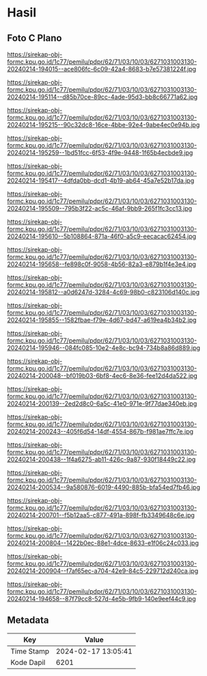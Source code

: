 # Hasil

## Foto C Plano

https://sirekap-obj-formc.kpu.go.id/1c77/pemilu/pdpr/62/71/03/10/03/6271031003130-20240214-194015--ace806fc-6c09-42a4-8683-b7e57381224f.jpg

https://sirekap-obj-formc.kpu.go.id/1c77/pemilu/pdpr/62/71/03/10/03/6271031003130-20240214-195114--d85b70ce-89cc-4ade-95d3-bb8c66771a62.jpg

https://sirekap-obj-formc.kpu.go.id/1c77/pemilu/pdpr/62/71/03/10/03/6271031003130-20240214-195215--90c32dc8-16ce-4bbe-92e4-9abe4ec0e94b.jpg

https://sirekap-obj-formc.kpu.go.id/1c77/pemilu/pdpr/62/71/03/10/03/6271031003130-20240214-195259--1bd51fcc-6f53-4f9e-9448-1f65b4ecbde9.jpg

https://sirekap-obj-formc.kpu.go.id/1c77/pemilu/pdpr/62/71/03/10/03/6271031003130-20240214-195417--4dfda0bb-dcd1-4b19-ab64-45a7e52b17da.jpg

https://sirekap-obj-formc.kpu.go.id/1c77/pemilu/pdpr/62/71/03/10/03/6271031003130-20240214-195509--795b3f22-ac5c-46af-9bb9-265f1fc3cc13.jpg

https://sirekap-obj-formc.kpu.go.id/1c77/pemilu/pdpr/62/71/03/10/03/6271031003130-20240214-195610--5b108864-871a-46f0-a5c9-eecacac62454.jpg

https://sirekap-obj-formc.kpu.go.id/1c77/pemilu/pdpr/62/71/03/10/03/6271031003130-20240214-195658--fe898c0f-9058-4b56-82a3-e879b1f4e3e4.jpg

https://sirekap-obj-formc.kpu.go.id/1c77/pemilu/pdpr/62/71/03/10/03/6271031003130-20240214-195812--a0d6247d-3284-4c69-98b0-c823106d140c.jpg

https://sirekap-obj-formc.kpu.go.id/1c77/pemilu/pdpr/62/71/03/10/03/6271031003130-20240214-195855--1582fbae-f79e-4d67-bd47-a619ea4b34b2.jpg

https://sirekap-obj-formc.kpu.go.id/1c77/pemilu/pdpr/62/71/03/10/03/6271031003130-20240214-195946--084fc085-10e2-4e8c-bc94-734b8a86d889.jpg

https://sirekap-obj-formc.kpu.go.id/1c77/pemilu/pdpr/62/71/03/10/03/6271031003130-20240214-200048--bf019b03-6bf8-4ec6-8e36-fee12d4da522.jpg

https://sirekap-obj-formc.kpu.go.id/1c77/pemilu/pdpr/62/71/03/10/03/6271031003130-20240214-200139--2ed2d8c0-6a5c-41e0-971e-9f77dae340eb.jpg

https://sirekap-obj-formc.kpu.go.id/1c77/pemilu/pdpr/62/71/03/10/03/6271031003130-20240214-200243--405f6d54-14df-4554-867b-f981ae7ffc7e.jpg

https://sirekap-obj-formc.kpu.go.id/1c77/pemilu/pdpr/62/71/03/10/03/6271031003130-20240214-200438--1f4a6275-ab11-426c-9a87-930f18449c22.jpg

https://sirekap-obj-formc.kpu.go.id/1c77/pemilu/pdpr/62/71/03/10/03/6271031003130-20240214-200534--9a580876-6019-4490-885b-bfa54ed7fb46.jpg

https://sirekap-obj-formc.kpu.go.id/1c77/pemilu/pdpr/62/71/03/10/03/6271031003130-20240214-200701--f5b12aa5-c877-491a-898f-fb3349648c6e.jpg

https://sirekap-obj-formc.kpu.go.id/1c77/pemilu/pdpr/62/71/03/10/03/6271031003130-20240214-200804--1422b0ec-88e1-4dce-8633-e1f06c24c033.jpg

https://sirekap-obj-formc.kpu.go.id/1c77/pemilu/pdpr/62/71/03/10/03/6271031003130-20240214-200904--f7af65ec-a704-42e9-84c5-229712d240ca.jpg

https://sirekap-obj-formc.kpu.go.id/1c77/pemilu/pdpr/62/71/03/10/03/6271031003130-20240214-194658--87f79cc8-527d-4e5b-9fb9-140e9eef44c9.jpg


## Metadata

| Key        | Value               |
| ---------- | ------------------- |
| Time Stamp | 2024-02-17 13:05:41 |
| Kode Dapil | 6201                |



